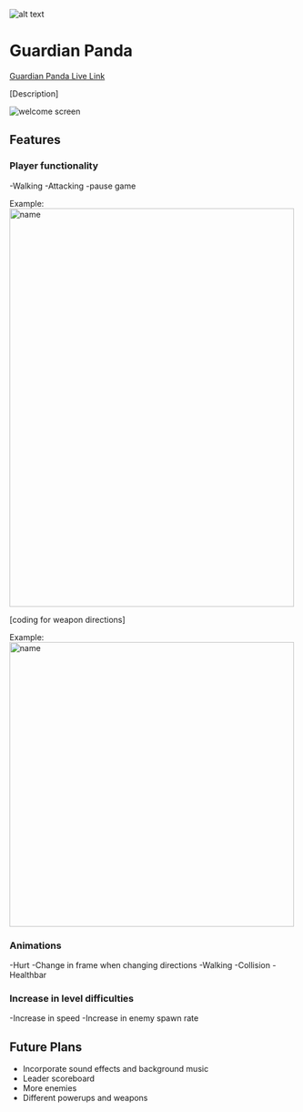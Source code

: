 ![alt text](https://github.com/michelle-ha/GuardianPanda/blob/main/images/guardian.png "Logo")


# Guardian Panda

[Guardian Panda Live Link](https://michelle-ha.github.io/GuardianPanda/)

[Description]

<img src="https://github.com/michelle-ha/GuardianPanda/blob/main/images/welcome_screen.png" alt="welcome screen"/>

## Features

### Player functionality
-Walking
-Attacking
-pause game

Example: <img src="gif url" alt="name" width="500" height="700"/>

[coding for weapon directions]

Example: <img src="image url" alt="name" width="500" height="500"/>

### Animations
-Hurt
-Change in frame when changing directions
-Walking
-Collision
-Healthbar

### Increase in level difficulties
-Increase in speed
-Increase in enemy spawn rate

## Future Plans
* Incorporate sound effects and background music
* Leader scoreboard
* More enemies
* Different powerups and weapons 
